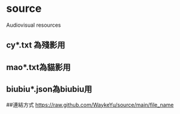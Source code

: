 # source
Audiovisual resources
##   cy*.txt 為殘影用
##   mao*.txt為貓影用
##   biubiu*.json為biubiu用
##連結方式 https://raw.github.com/WaykeYu/source/main/file_name
